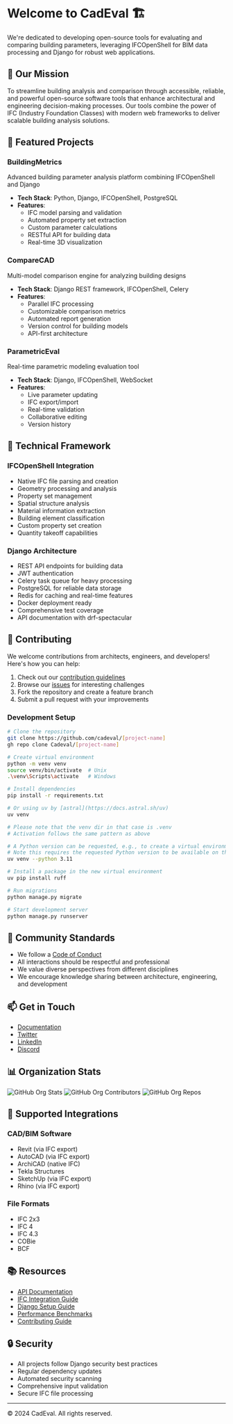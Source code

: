 # Welcome to CadEval 🏗️

We're dedicated to developing open-source tools for evaluating and comparing building parameters, leveraging IFCOpenShell for BIM data processing and Django for robust web applications.

## 🎯 Our Mission

To streamline building analysis and comparison through accessible, reliable, and powerful open-source software tools that enhance architectural and engineering decision-making processes. Our tools combine the power of IFC (Industry Foundation Classes) with modern web frameworks to deliver scalable building analysis solutions.

## 🌟 Featured Projects

### BuildingMetrics
Advanced building parameter analysis platform combining IFCOpenShell and Django
- **Tech Stack**: Python, Django, IFCOpenShell, PostgreSQL
- **Features**:
  - IFC model parsing and validation
  - Automated property set extraction
  - Custom parameter calculations
  - RESTful API for building data
  - Real-time 3D visualization

### CompareCAD
Multi-model comparison engine for analyzing building designs
- **Tech Stack**: Django REST framework, IFCOpenShell, Celery
- **Features**:
  - Parallel IFC processing
  - Customizable comparison metrics
  - Automated report generation
  - Version control for building models
  - API-first architecture

### ParametricEval
Real-time parametric modeling evaluation tool
- **Tech Stack**: Django, IFCOpenShell, WebSocket
- **Features**:
  - Live parameter updating
  - IFC export/import
  - Real-time validation
  - Collaborative editing
  - Version history

## 🔧 Technical Framework

### IFCOpenShell Integration
- Native IFC file parsing and creation
- Geometry processing and analysis
- Property set management
- Spatial structure analysis
- Material information extraction
- Building element classification
- Custom property set creation
- Quantity takeoff capabilities

### Django Architecture
- REST API endpoints for building data
- JWT authentication
- Celery task queue for heavy processing
- PostgreSQL for reliable data storage
- Redis for caching and real-time features
- Docker deployment ready
- Comprehensive test coverage
- API documentation with drf-spectacular

## 💪 Contributing

We welcome contributions from architects, engineers, and developers! Here's how you can help:

1. Check out our [contribution guidelines](CONTRIBUTING.md)
2. Browse our [issues](ISSUES.md) for interesting challenges
3. Fork the repository and create a feature branch
4. Submit a pull request with your improvements

### Development Setup
```bash
# Clone the repository
git clone https://github.com/cadeval/[project-name]
gh repo clone Cadeval/[project-name]

# Create virtual environment
python -m venv venv
source venv/bin/activate  # Unix
.\venv\Scripts\activate   # Windows

# Install dependencies
pip install -r requirements.txt

# Or using uv by [astral](https://docs.astral.sh/uv)
uv venv

# Please note that the venv dir in that case is .venv
# Activation follows the same pattern as above

# A Python version can be requested, e.g., to create a virtual environment with Python 3.11:
# Note this requires the requested Python version to be available on the system. However, if unavailable, uv will download Python for you. See the Python version documentation for more details.
uv venv --python 3.11

# Install a package in the new virtual environment
uv pip install ruff

# Run migrations
python manage.py migrate

# Start development server
python manage.py runserver
```

## 🤝 Community Standards

* We follow a [Code of Conduct](CODE_OF_CONDUCT.md)
* All interactions should be respectful and professional
* We value diverse perspectives from different disciplines
* We encourage knowledge sharing between architecture, engineering, and development

## 📫 Get in Touch

* [Documentation](https://docs.cadeval.org)
* [Twitter](https://twitter.com/cadeval)
* [LinkedIn](https://linkedin.com/company/cadeval)
* [Discord](https://discord.gg/cadeval)

## 📊 Organization Stats

![GitHub Org Stats](https://img.shields.io/github/stars/cadeval?style=flat-square)
![GitHub Org Contributors](https://img.shields.io/github/contributors/cadeval?style=flat-square)
![GitHub Org Repos](https://img.shields.io/github/repos-search/cadeval?style=flat-square)

## 🔌 Supported Integrations

### CAD/BIM Software
* Revit (via IFC export)
* AutoCAD (via IFC export)
* ArchiCAD (native IFC)
* Tekla Structures
* SketchUp (via IFC export)
* Rhino (via IFC export)

### File Formats
* IFC 2x3
* IFC 4
* IFC 4.3
* COBie
* BCF

## 📚 Resources

* [API Documentation](API.md)
* [IFC Integration Guide](IFC-GUIDE.md)
* [Django Setup Guide](DJANGO-SETUP.md)
* [Performance Benchmarks](BENCHMARKS.md)
* [Contributing Guide](CONTRIBUTING.md)

## 🔒 Security

* All projects follow Django security best practices
* Regular dependency updates
* Automated security scanning
* Comprehensive input validation
* Secure IFC file processing

---

© 2024 CadEval. All rights reserved.
